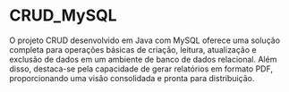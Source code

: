 # CRUD_MySQL
 O projeto CRUD desenvolvido em Java com MySQL oferece uma solução completa para operações básicas de criação, leitura, atualização e exclusão de dados em um ambiente de banco de dados relacional. Além disso, destaca-se pela capacidade de gerar relatórios em formato PDF, proporcionando uma visão consolidada e pronta para distribuição.
